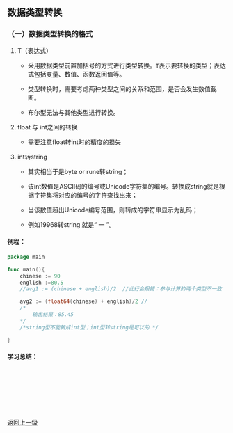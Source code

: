 ## 数据类型转换

### （一）数据类型转换的格式

1. T（表达式）

    * 采用数据类型前置加括号的方式进行类型转换。`T`表示要转换的类型；表达式包括变量、数值、函数返回值等。 

    * 类型转换时，需要考虑两种类型之间的关系和范围，是否会发生数值截断。

    * 布尔型无法与其他类型进行转换。

2. float 与 int之间的转换

    * 需要注意float转int时的精度的损失

3. int转string

    * 其实相当于是byte or rune转string；

    * 该int数值是ASCII码的编号或Unicode字符集的编号。转换成string就是根据字符集将对应的编号的字符查找出来；

    * 当该数值超出Unicode编号范围，则转成的字符串显示为乱码；

    * 例如19968转string 就是“ 一 ”。



#### 例程：

```go
package main

func main(){
    chinese := 90
    english :=80.5
    //avg1 := (chinese + english)/2  //此行会报错：参与计算的两个类型不一致

    avg2 := (float64(chinese) + english)/2 //
    /*
        输出结果：85.45
    */
    /*string型不能转成int型；int型转string是可以的 */

}


```
#### 学习总结：
```








```
[返回上一级](./golang-basic-knowledge.md)